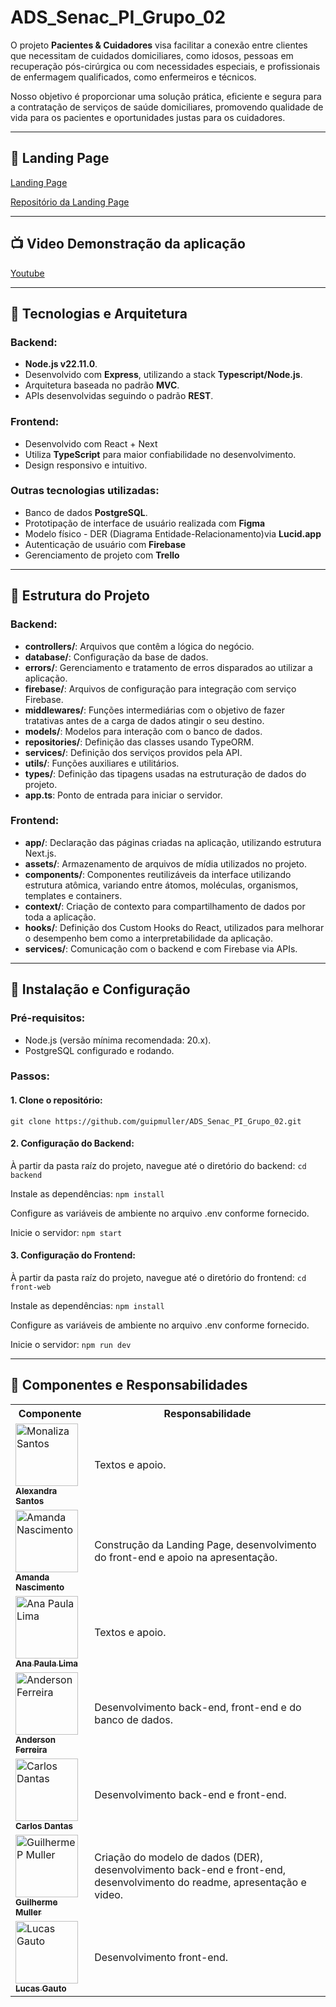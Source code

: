 # ADS_Senac_PI_Grupo_02

O projeto **Pacientes & Cuidadores** visa facilitar a conexão entre clientes que necessitam de cuidados domiciliares, como idosos, pessoas em recuperação pós-cirúrgica ou com necessidades especiais, e profissionais de enfermagem qualificados, como enfermeiros e técnicos.

Nosso objetivo é proporcionar uma solução prática, eficiente e segura para a contratação de serviços de saúde domiciliares, promovendo qualidade de vida para os pacientes e oportunidades justas para os cuidadores.

---

## 🌄 Landing Page

[Landing Page](https://guipmuller.github.io/ADS_Senac_PI_Grupo_02/) 

[Repositório da Landing Page](https://github.com/guipmuller/pacientes-cuidadores-LP)

---

## 📺 Video Demonstração da aplicação

[Youtube](https://youtube.com) 

---

## 🔧 Tecnologias e Arquitetura

### Backend:

- **Node.js v22.11.0**.
- Desenvolvido com **Express**, utilizando a stack **Typescript/Node.js**.
- Arquitetura baseada no padrão **MVC**.
- APIs desenvolvidas seguindo o padrão **REST**.

### Frontend:

- Desenvolvido com React + Next
- Utiliza **TypeScript** para maior confiabilidade no desenvolvimento.
- Design responsivo e intuitivo.

### Outras tecnologias utilizadas:

- Banco de dados **PostgreSQL**.
- Prototipação de interface de usuário realizada com **Figma**
- Modelo físico - DER (Diagrama Entidade-Relacionamento)via **Lucid.app**
- Autenticação de usuário com **Firebase**
- Gerenciamento de projeto com **Trello**

---

## 📂 Estrutura do Projeto

### Backend:

- **controllers/**: Arquivos que contêm a lógica do negócio.
- **database/**: Configuração da base de dados.
- **errors/**: Gerenciamento e tratamento de erros disparados ao utilizar a aplicação.
- **firebase/**: Arquivos de configuração para integração com serviço Firebase.
- **middlewares/**: Funções intermediárias com o objetivo de fazer tratativas antes de a carga de dados atingir o seu destino.
- **models/**: Modelos para interação com o banco de dados.
- **repositories/**: Definição das classes usando TypeORM.
- **services/**: Definição dos serviços providos pela API.
- **utils/**: Funções auxiliares e utilitários.
- **types/**: Definição das tipagens usadas na estruturação de dados do projeto.
- **app.ts**: Ponto de entrada para iniciar o servidor.

### Frontend:

- **app/**: Declaração das páginas criadas na aplicação, utilizando estrutura Next.js.
- **assets/**: Armazenamento de arquivos de mídia utilizados no projeto.
- **components/**: Componentes reutilizáveis da interface utilizando estrutura atômica, variando entre átomos, moléculas, organismos, templates e containers.
- **context/**: Criação de contexto para compartilhamento de dados por toda a aplicação.
- **hooks/**: Definição dos Custom Hooks do React, utilizados para melhorar o desempenho bem como a interpretabilidade da aplicação.
- **services/**: Comunicação com o backend e com Firebase via APIs.

---

## 🚀 Instalação e Configuração

### Pré-requisitos:

- Node.js (versão mínima recomendada: 20.x).
- PostgreSQL configurado e rodando.

### Passos:

#### 1. Clone o repositório:

`git clone https://github.com/guipmuller/ADS_Senac_PI_Grupo_02.git`

#### 2. Configuração do Backend:

À partir da pasta raíz do projeto, navegue até o diretório do backend:
`cd backend`

Instale as dependências:
`npm install`

Configure as variáveis de ambiente no arquivo .env conforme fornecido.

Inicie o servidor:
`npm start`

#### 3. Configuração do Frontend:

À partir da pasta raíz do projeto, navegue até o diretório do frontend:
`cd front-web`

Instale as dependências:
`npm install`

Configure as variáveis de ambiente no arquivo .env conforme fornecido.

Inicie o servidor:
`npm run dev `

---

## 🤝 Componentes e Responsabilidades

<table>
  <tr>
    <th>
      Componente
    </th>
    <th>
      Responsabilidade
    </th>
  </tr>
    <tr>
    <td>
      <a href="#" title="Monaliza Santos">
        <img src=https://avatars.githubusercontent.com/u/168979776?v=4" width="100" height="100" alt="Monaliza Santos"/>
        <br>
        <sub><b>Alexandra Santos</b></sub>
      </a>
    </td>
    <td>
      Textos e apoio.
    </td>
  </tr>
  <tr>
    <td>
      <a href="#" title="Amanda Nascimento">
        <img src="https://avatars.githubusercontent.com/u/104909894?v=4" width="100" height="100" alt="Amanda Nascimento"/>
        <br>
        <sub><b>Amanda Nascimento</b></sub>
      </a>
    </td>
    <td>
      Construção da Landing Page, desenvolvimento do front-end e apoio na apresentação.
    </td>
  </tr>
  <tr>
    <td>
      <a href="#" title="Ana Paula Lima">
        <img src="https://avatars.githubusercontent.com/u/106444181?v=4" width="100" height="100" alt="Ana Paula Lima"/>
        <br>
        <sub><b>Ana Paula Lima</b></sub>
      </a>
    </td>
    <td>
      Textos e apoio.
    </td>
  </tr>
  <tr>
    <td>
      <a href="#" title="Anderson Ferreira">
        <img src="https://avatars.githubusercontent.com/u/97910606?v=4" width="100" height="100" alt="Anderson Ferreira"/>
        <br>
        <sub><b>Anderson Ferreira</b></sub>
      </a>
    </td>
    <td>
      Desenvolvimento back-end, front-end e do banco de dados.
    </td>
  </tr>
  <tr>
    <td>
      <a href="#" title="Guilherme Muller">
        <img src="https://avatars.githubusercontent.com/u/94587505?v=4" width="100" height="100" alt="Carlos Dantas"/>
        <br>
        <sub><b>Carlos Dantas</b></sub>
      </a>
    </td>
    <td>
      Desenvolvimento back-end e front-end.
    </td>
  <tr>
  <tr>
    <td>
      <a href="#" title="Guilherme Muller">
        <img src="https://avatars.githubusercontent.com/u/14915623?v=4" width="100" height="100" alt="Guilherme P Muller"/>
        <br>
        <sub><b>Guilherme Muller</b></sub>
      </a>
    </td>
    <td>
      Criação do modelo de dados (DER), desenvolvimento back-end e front-end, desenvolvimento do readme, apresentação e video.
    </td>
  <tr>
  <tr>
    <td>
      <a href="#" title="Lucas Gauto">
        <img src="https://avatars.githubusercontent.com/u/131922918?v=4" width="100" height="100" alt="Lucas Gauto"/>
        <br>
        <sub><b>Lucas Gauto</b></sub>
      </a>
    </td>
    <td>
      Desenvolvimento front-end.
    </td>
  </tr>
</table>
